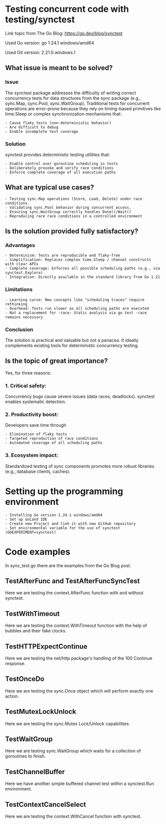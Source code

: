 # Testing concurrent code with testing/synctest

Link topic from The Go Blog: https://go.dev/blog/synctest

Used Go version: go 1.24.1 windows/amd64

Used Git version: 2.21.0.windows.1

## What issue is meant to be solved?
### Issue
The synctest package addresses the difficulty of writing correct concurrency tests for 
data structures from the sync package (e.g., sync.Map, sync.Pool, sync.WaitGroup). Traditional tests 
for concurrent operations are error-prone because they rely on timing-based primitives like time.Sleep 
or complex synchronization mechanisms that:
    
    - Cause flaky tests (non-deterministic behavior)
    - Are difficult to debug
    - Enable incomplete test coverage

### Solution
synctest provides deterministic testing utilities that:

    - Enable control over goroutine scheduling in tests
    - Deliberately provoke and verify race conditions
    - Enforce complete coverage of all execution paths


## What are typical use cases?

    - Testing sync.Map operations (Store, Load, Delete) under race conditions.
    - Validating sync.Pool behavior during concurrent access.
    - Ensuring sync.WaitGroup correctly handles Done()/Wait()
    - Reproducing rare race conditions in a controlled environment

## Is the solution provided fully satisfactory?
### Advantages

    - Determinism: Tests are reproducible and flaky-free
    - Simplification: Replaces complex time.Sleep / channel constructs with clear APIs
    - Complete coverage: Enforces all possible scheduling paths (e.g., via synctest.Explore)
    - Integration: Directly available in the standard library from Go 1.21

### Limitations

    - Learning curve: New concepts like "scheduling traces" require rethinking
    - Overhead: Tests run slower as all scheduling paths are executed
    - Not a replacement for -race: Static analysis via go test -race remains necessary

### Conclusion
The solution is practical and valuable but not a panacea. It ideally complements existing tools for 
deterministic concurrency testing.

## Is the topic of great importance?
Yes, for three reasons:
### 1. Critical safety:
Concurrency bugs cause severe issues (data races, deadlocks). synctest enables systematic detection.
### 2. Productivity boost:
Developers save time through

    - Elimination of flaky tests
    - Targeted reproduction of race conditions
    - Automated coverage of all scheduling paths
### 3. Ecosystem impact:
Standardized testing of sync components promotes more robust libraries (e.g., database clients, caches).


# Setting up the programming environment
    - Installing Go version 1.24.1 windows/amd64
    - Set up GoLand IDE
    - Create new Project and link it with new GitHub repository
    - Set environmental variable for the use of synctest (GOEXPERIMENT=synctest)

# Code examples
In sync_test.go there are the examples from the Go Blog post.
## TestAfterFunc and TestAfterFuncSyncTest
Here we are testing the context.AfterFunc function with and without synctest.
## TestWithTimeout
Here we are testing the context.WithTimeout function with the help of bubbles and their fake clocks.
## TestHTTPExpectContinue
Here we are testing the net/http package's handling of the 100 Continue response.
## TestOnceDo
Here we are testing the sync.Once object which will perform exactly one action.
## TestMutexLockUnlock
Here we are testing the sync.Mutex Lock/Unlock capabilities.
## TestWaitGroup
Here we are testing sync.WaitGroup which waits for a collection of goroutines to finish.
## TestChannelBuffer
Here we have another simple buffered channel test within a synctest.Run environment.
## TestContextCancelSelect
Here we are testing the context.WithCancel function with synctest.